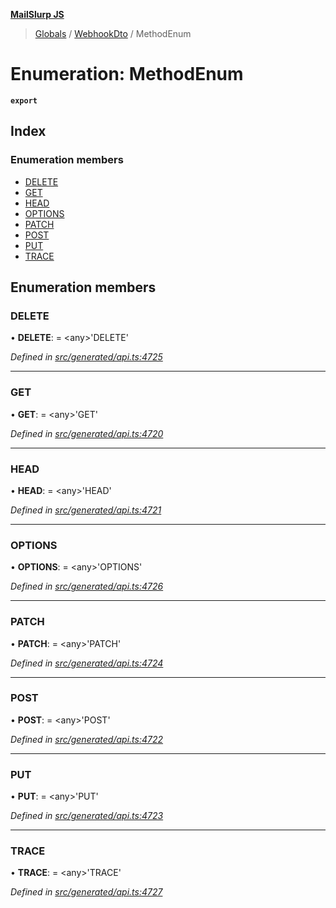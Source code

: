 **[MailSlurp JS](../README.md)**

> [Globals](../README.md) / [WebhookDto](../modules/webhookdto.md) / MethodEnum

# Enumeration: MethodEnum

**`export`** 

## Index

### Enumeration members

* [DELETE](webhookdto.methodenum.md#delete)
* [GET](webhookdto.methodenum.md#get)
* [HEAD](webhookdto.methodenum.md#head)
* [OPTIONS](webhookdto.methodenum.md#options)
* [PATCH](webhookdto.methodenum.md#patch)
* [POST](webhookdto.methodenum.md#post)
* [PUT](webhookdto.methodenum.md#put)
* [TRACE](webhookdto.methodenum.md#trace)

## Enumeration members

### DELETE

•  **DELETE**:  = \<any>'DELETE'

*Defined in [src/generated/api.ts:4725](https://github.com/mailslurp/mailslurp-client/blob/a36d929/src/generated/api.ts#L4725)*

___

### GET

•  **GET**:  = \<any>'GET'

*Defined in [src/generated/api.ts:4720](https://github.com/mailslurp/mailslurp-client/blob/a36d929/src/generated/api.ts#L4720)*

___

### HEAD

•  **HEAD**:  = \<any>'HEAD'

*Defined in [src/generated/api.ts:4721](https://github.com/mailslurp/mailslurp-client/blob/a36d929/src/generated/api.ts#L4721)*

___

### OPTIONS

•  **OPTIONS**:  = \<any>'OPTIONS'

*Defined in [src/generated/api.ts:4726](https://github.com/mailslurp/mailslurp-client/blob/a36d929/src/generated/api.ts#L4726)*

___

### PATCH

•  **PATCH**:  = \<any>'PATCH'

*Defined in [src/generated/api.ts:4724](https://github.com/mailslurp/mailslurp-client/blob/a36d929/src/generated/api.ts#L4724)*

___

### POST

•  **POST**:  = \<any>'POST'

*Defined in [src/generated/api.ts:4722](https://github.com/mailslurp/mailslurp-client/blob/a36d929/src/generated/api.ts#L4722)*

___

### PUT

•  **PUT**:  = \<any>'PUT'

*Defined in [src/generated/api.ts:4723](https://github.com/mailslurp/mailslurp-client/blob/a36d929/src/generated/api.ts#L4723)*

___

### TRACE

•  **TRACE**:  = \<any>'TRACE'

*Defined in [src/generated/api.ts:4727](https://github.com/mailslurp/mailslurp-client/blob/a36d929/src/generated/api.ts#L4727)*
